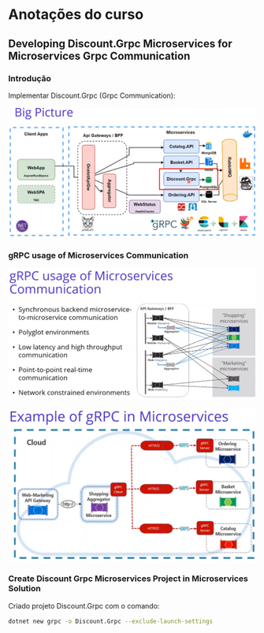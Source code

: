 # Anotações do curso

## Developing Discount.Grpc Microservices for Microservices Grpc Communication

### Introdução

Implementar Discount.Grpc (Grpc Communication):

![Big Picture](images/big-picture.png)

### gRPC usage of Microservices Communication

![gRPC usage of Microservices Communication](images/grpc-usage-of-microservices-communication.png)

![Example of gRPC in Microservices](images/example-of-grpc-in-microservices.png)

### Create Discount Grpc Microservices Project in Microservices Solution

Criado projeto Discount.Grpc com o comando:

```bash
dotnet new grpc -o Discount.Grpc --exclude-launch-settings
```
